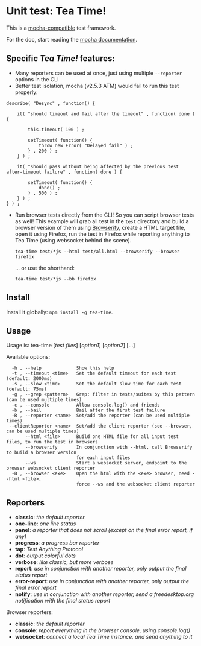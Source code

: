 

# Unit test: Tea Time!

This is a [mocha-compatible](http://mochajs.org/) test framework.

For the doc, start reading the [mocha documentation](http://mochajs.org/).



## Specific *Tea Time!* features:

* Many reporters can be used at once, just using multiple `--reporter` options in the CLI
* Better test isolation, mocha (v2.5.3 ATM) would fail to run this test properly:

```
describe( "Desync" , function() {
    
    it( "should timeout and fail after the timeout" , function( done ) {
        
        this.timeout( 100 ) ;
        
        setTimeout( function() {
            throw new Error( "Delayed fail" ) ;
        } , 200 ) ;
    } ) ;
    
    it( "should pass without being affected by the previous test after-timeout failure" , function( done ) {
        
        setTimeout( function() {
            done() ;
        } , 500 ) ;
    } ) ;
} ) ;
```

* Run browser tests directly from the CLI! So you can script browser tests as well! This example will grab all test in the
  `test` directory and build a browser version of them using [Browserify](https://www.npmjs.com/package/browserify),
  create a HTML target file, open it using Firefox, run the test in Firefox while reporting anything to Tea Time
  (using websocket behind the scene).

    `tea-time test/*js --html test/all.html --browserify --browser firefox`

  ... or use the shorthand:

    `tea-time test/*js --bb firefox`



## Install

Install it globally: `npm install -g tea-time`.



## Usage

Usage is: tea-time [*test files*] [*option1*] [*option2*] [...]

Available options:
```
  -h , --help             Show this help
  -t , --timeout <time>   Set the default timeout for each test (default: 2000ms)
  -s , --slow <time>      Set the default slow time for each test (default: 75ms)
  -g , --grep <pattern>   Grep: filter in tests/suites by this pattern (can be used multiple times)
  -c , --console          Allow console.log() and friends
  -b , --bail             Bail after the first test failure
  -R , --reporter <name>  Set/add the reporter (can be used multiple times)
 --clientReporter <name>  Set/add the client reporter (see --browser, can be used multiple times)
       --html <file>      Build one HTML file for all input test files, to run the test in browsers
       --browserify       In conjunction with --html, call Browserify to build a browser version
                          for each input files
       --ws               Start a websocket server, endpoint to the browser websocket client reporter
  -B , --browser <exe>    Open the html with the <exe> browser, need --html <file>,
                          force --ws and the websocket client reporter
```


## Reporters

* **classic**: *the default reporter*
* **one-line**: *one line status*
* **panel**: *a reporter that does not scroll (except on the final error report, if any)*
* **progress**: *a progress bar reporter*
* **tap**: *Test Anything Protocol*
* **dot**: *output colorful dots*
* **verbose**: *like classic, but more verbose*
* **report**: *use in conjunction with another reporter, only output the final status report*
* **error-report**: *use in conjunction with another reporter, only output the final error report*
* **notify**: *use in conjunction with another reporter, send a freedesktop.org notification with the final status report*



Browser reporters:

* **classic**: *the default reporter*
* **console**: *report everything in the browser console, using console.log()*
* **websocket**: *connect a local Tea Time instance, and send anything to it*

